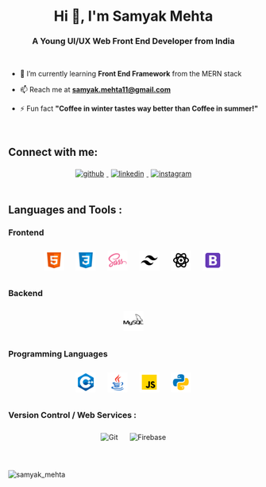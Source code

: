 <h1 align="center">Hi 👋, I'm Samyak Mehta</h1>

<h3 align="center">A Young UI/UX Web Front End Developer from India</h3>

<br/>

- 💬 I’m currently learning **Front End Framework** from the MERN stack

- 📫 Reach me at **samyak.mehta11@gmail.com**

- ⚡ Fun fact **"Coffee in winter tastes way better than Coffee in summer!"**

<br />

## Connect with me:

<div align="center">
  <a href="https://github.com/1107-itssamyak" target="_blank">
  <img 
    src="https://img.shields.io/badge/github-%2324292e.svg?&style=for-the-badge&logo=github&logoColor=white" 
    alt=github 
    style="margin: 5px;" />
</a>
<a 
  href="https://www.linkedin.com/in/samyak-mehta11/"  target="_blank">
    <img 
      src=https://img.shields.io/badge/linkedin-%231E77B5.svg?&style=for-the-badge&logo=linkedin&logoColor=white alt=linkedin 
      style="margin: 5px;" />
</a>
<a 
  href="https://www.instagram.com/_samyak___/" 
  target="_blank">
    <img 
      src=https://img.shields.io/badge/instagram-%23000000.svg?&style=for-the-badge&logo=instagram&logoColor=white alt=instagram 
      style="margin: 5px;" />
</a>  
</div>

<br />

## Languages and Tools :

### Frontend

<div align="center">  
  <img 
    style="margin: 10px" 
    src="./assets/html-5.svg" 
    alt="HTML5" 
    height="40" />  
  <img 
    style="margin: 10px" 
    src="./assets/css3.svg" 
    alt="CSS3" 
    height="40" />  
  <img 
    style="margin: 10px" 
    src="./assets/sass.svg" 
    alt="sass" 
    height="40" />
  <img 
    style="margin: 10px;" 
    src="./assets/tailwind-css.svg" 
    alt="tailwind css"
    height="40" />
  <img
    style="margin: 10px" 
    src="./assets/react.svg" 
    alt="React" 
    height="40" />  
  <img 
    style="margin: 10px" 
    src="./assets/bootstrap.svg" 
    alt="Bootstrap" 
    height="40" />
</div>

### Backend

<div align="center">  
  <img
    style="margin: 10px" 
    src="./assets/mysql.svg" 
    alt="MySQL" 
    height="40" /> 
</div>

### Programming Languages

<div align="center">  
  <img 
    style="margin: 10px" 
    src="./assets/c++.svg" 
    alt="c++" 
    height="40" />  
  <img 
    style="margin: 10px" 
    src="./assets/java.svg" 
    alt="java" 
    height="40" />  
  <img 
    style="margin: 10px" 
    src="./assets/javascript.svg" 
    alt="javascript" 
    height="40" />  
  <img 
    style="margin: 10px" 
    src="./assets/python.svg" 
    alt="python" 
    height="40" />  
</div>

### Version Control / Web Services :

<div align="center">
  <img 
    style="margin: 10px" 
    src="https://profilinator.rishav.dev/skills-assets/git-scm-icon.svg" 
    alt="Git" 
    height="40" />
  <img 
    style="margin: 10px" 
    src="https://profilinator.rishav.dev/skills-assets/firebase.png" 
    alt="Firebase" 
    height="40" />
</div>

<br/>

<br/>

<p> 
  <img 
    src=https://github-readme-stats.vercel.app/api?username=1107-itssamyak&show_icons=true alt=samyak_mehta /> 
</p>
